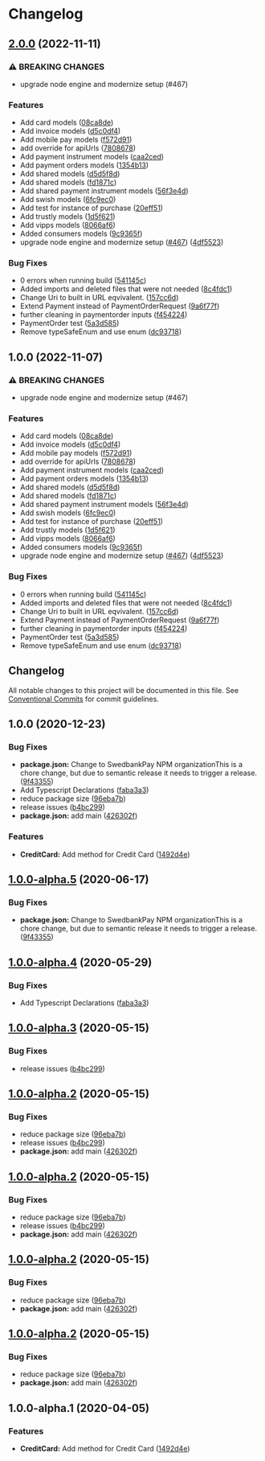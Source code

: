 # Changelog

## [2.0.0](https://github.com/SwedbankPay/swedbank-pay-sdk-js/compare/v1.0.0...v2.0.0) (2022-11-11)


### ⚠ BREAKING CHANGES

* upgrade node engine and modernize setup (#467)

### Features

* Add card models ([08ca8de](https://github.com/SwedbankPay/swedbank-pay-sdk-js/commit/08ca8de8c8016a4d56eb0663f683b4612d12389a))
* Add invoice models ([d5c0df4](https://github.com/SwedbankPay/swedbank-pay-sdk-js/commit/d5c0df40beb691422822417b4fbb11ef933627b9))
* Add mobile pay models ([f572d91](https://github.com/SwedbankPay/swedbank-pay-sdk-js/commit/f572d91cf4f8f656fa66e614fa20e82e32d667dd))
* add override for apiUrls ([7808678](https://github.com/SwedbankPay/swedbank-pay-sdk-js/commit/7808678a5305246cbf7780d11b523ee1674b61be))
* Add payment instrument models ([caa2ced](https://github.com/SwedbankPay/swedbank-pay-sdk-js/commit/caa2cedda4c82062edb2757d91e2611410f0d49b))
* Add payment orders models ([1354b13](https://github.com/SwedbankPay/swedbank-pay-sdk-js/commit/1354b1333ee450753b69213e68096bb26b03c261))
* Add shared models ([d5d5f8d](https://github.com/SwedbankPay/swedbank-pay-sdk-js/commit/d5d5f8d2ba030ce930a0206295749dd9889f1257))
* Add shared models ([fd1871c](https://github.com/SwedbankPay/swedbank-pay-sdk-js/commit/fd1871c7a1c780a00c518daf1681e9f0b623a828))
* Add shared payment instrument models ([56f3e4d](https://github.com/SwedbankPay/swedbank-pay-sdk-js/commit/56f3e4d0909936c7b1710e463250f106e17cfd7a))
* Add swish models ([6fc9ec0](https://github.com/SwedbankPay/swedbank-pay-sdk-js/commit/6fc9ec08e8f13652dcc84066b2f249fdcd723150))
* Add test for instance of purchase ([20eff51](https://github.com/SwedbankPay/swedbank-pay-sdk-js/commit/20eff515393a2e725af3b386a35c80ebb8024b2a))
* Add trustly models ([1d5f621](https://github.com/SwedbankPay/swedbank-pay-sdk-js/commit/1d5f6218fb00d8f9db9c4e3c587197e70d19fd37))
* Add vipps models ([8066af6](https://github.com/SwedbankPay/swedbank-pay-sdk-js/commit/8066af66a03a412b90b1c83517e13edffdcc31e2))
* Added consumers models ([9c9365f](https://github.com/SwedbankPay/swedbank-pay-sdk-js/commit/9c9365f46ccd6f9fb998d77996f8cf6a824c1cf8))
* upgrade node engine and modernize setup ([#467](https://github.com/SwedbankPay/swedbank-pay-sdk-js/issues/467)) ([4df5523](https://github.com/SwedbankPay/swedbank-pay-sdk-js/commit/4df552334210de4f0e1de7918a1784f284aa9b7c))


### Bug Fixes

* 0 errors when running build ([541145c](https://github.com/SwedbankPay/swedbank-pay-sdk-js/commit/541145c54dd8dbee6aba00ad8e019aea2813b1b2))
* Added imports and deleted files that were not needed ([8c4fdc1](https://github.com/SwedbankPay/swedbank-pay-sdk-js/commit/8c4fdc112e4ab619ce7821a71a4f3f23e15b498a))
* Change Uri to built in URL eqvivalent. ([157cc6d](https://github.com/SwedbankPay/swedbank-pay-sdk-js/commit/157cc6df0905d09849c006095f76765a7a424e00))
* Extend Payment instead of PaymentOrderRequest ([9a6f77f](https://github.com/SwedbankPay/swedbank-pay-sdk-js/commit/9a6f77fd560b74db29345380a755c76cea1c1eeb))
* further cleaning in paymentorder inputs ([f454224](https://github.com/SwedbankPay/swedbank-pay-sdk-js/commit/f454224856f92c3a4b608d1638b48713327faaa0))
* PaymentOrder test ([5a3d585](https://github.com/SwedbankPay/swedbank-pay-sdk-js/commit/5a3d585d58b85d5353f9073aa842609bcb1864b4))
* Remove typeSafeEnum and use enum ([dc93718](https://github.com/SwedbankPay/swedbank-pay-sdk-js/commit/dc937182af12040c2f7bb9b0051fad3dfb4d694c))

## 1.0.0 (2022-11-07)

### ⚠ BREAKING CHANGES

- upgrade node engine and modernize setup (#467)

### Features

- Add card models
  ([08ca8de](https://github.com/SwedbankPay/swedbank-pay-sdk-js/commit/08ca8de8c8016a4d56eb0663f683b4612d12389a))
- Add invoice models
  ([d5c0df4](https://github.com/SwedbankPay/swedbank-pay-sdk-js/commit/d5c0df40beb691422822417b4fbb11ef933627b9))
- Add mobile pay models
  ([f572d91](https://github.com/SwedbankPay/swedbank-pay-sdk-js/commit/f572d91cf4f8f656fa66e614fa20e82e32d667dd))
- add override for apiUrls
  ([7808678](https://github.com/SwedbankPay/swedbank-pay-sdk-js/commit/7808678a5305246cbf7780d11b523ee1674b61be))
- Add payment instrument models
  ([caa2ced](https://github.com/SwedbankPay/swedbank-pay-sdk-js/commit/caa2cedda4c82062edb2757d91e2611410f0d49b))
- Add payment orders models
  ([1354b13](https://github.com/SwedbankPay/swedbank-pay-sdk-js/commit/1354b1333ee450753b69213e68096bb26b03c261))
- Add shared models
  ([d5d5f8d](https://github.com/SwedbankPay/swedbank-pay-sdk-js/commit/d5d5f8d2ba030ce930a0206295749dd9889f1257))
- Add shared models
  ([fd1871c](https://github.com/SwedbankPay/swedbank-pay-sdk-js/commit/fd1871c7a1c780a00c518daf1681e9f0b623a828))
- Add shared payment instrument models
  ([56f3e4d](https://github.com/SwedbankPay/swedbank-pay-sdk-js/commit/56f3e4d0909936c7b1710e463250f106e17cfd7a))
- Add swish models
  ([6fc9ec0](https://github.com/SwedbankPay/swedbank-pay-sdk-js/commit/6fc9ec08e8f13652dcc84066b2f249fdcd723150))
- Add test for instance of purchase
  ([20eff51](https://github.com/SwedbankPay/swedbank-pay-sdk-js/commit/20eff515393a2e725af3b386a35c80ebb8024b2a))
- Add trustly models
  ([1d5f621](https://github.com/SwedbankPay/swedbank-pay-sdk-js/commit/1d5f6218fb00d8f9db9c4e3c587197e70d19fd37))
- Add vipps models
  ([8066af6](https://github.com/SwedbankPay/swedbank-pay-sdk-js/commit/8066af66a03a412b90b1c83517e13edffdcc31e2))
- Added consumers models
  ([9c9365f](https://github.com/SwedbankPay/swedbank-pay-sdk-js/commit/9c9365f46ccd6f9fb998d77996f8cf6a824c1cf8))
- upgrade node engine and modernize setup
  ([#467](https://github.com/SwedbankPay/swedbank-pay-sdk-js/issues/467))
  ([4df5523](https://github.com/SwedbankPay/swedbank-pay-sdk-js/commit/4df552334210de4f0e1de7918a1784f284aa9b7c))

### Bug Fixes

- 0 errors when running build
  ([541145c](https://github.com/SwedbankPay/swedbank-pay-sdk-js/commit/541145c54dd8dbee6aba00ad8e019aea2813b1b2))
- Added imports and deleted files that were not needed
  ([8c4fdc1](https://github.com/SwedbankPay/swedbank-pay-sdk-js/commit/8c4fdc112e4ab619ce7821a71a4f3f23e15b498a))
- Change Uri to built in URL eqvivalent.
  ([157cc6d](https://github.com/SwedbankPay/swedbank-pay-sdk-js/commit/157cc6df0905d09849c006095f76765a7a424e00))
- Extend Payment instead of PaymentOrderRequest
  ([9a6f77f](https://github.com/SwedbankPay/swedbank-pay-sdk-js/commit/9a6f77fd560b74db29345380a755c76cea1c1eeb))
- further cleaning in paymentorder inputs
  ([f454224](https://github.com/SwedbankPay/swedbank-pay-sdk-js/commit/f454224856f92c3a4b608d1638b48713327faaa0))
- PaymentOrder test
  ([5a3d585](https://github.com/SwedbankPay/swedbank-pay-sdk-js/commit/5a3d585d58b85d5353f9073aa842609bcb1864b4))
- Remove typeSafeEnum and use enum
  ([dc93718](https://github.com/SwedbankPay/swedbank-pay-sdk-js/commit/dc937182af12040c2f7bb9b0051fad3dfb4d694c))

## Changelog

All notable changes to this project will be documented in this file. See
[Conventional Commits](https://conventionalcommits.org) for commit guidelines.

## 1.0.0 (2020-12-23)

### Bug Fixes

- **package.json:** Change to SwedbankPay NPM organizationThis is a chore
  change, but due to semantic release it needs to trigger a release.
  ([9f43355](https://github.com/SwedbankPay/swedbank-pay-sdk-js/commit/9f433550a3de3b75191c398eb6fbaf0758a41b06))
- Add Typescript Declarations
  ([faba3a3](https://github.com/SwedbankPay/swedbank-pay-sdk-js/commit/faba3a36a4f29c753464c037712d308f630a3a15))
- reduce package size
  ([96eba7b](https://github.com/SwedbankPay/swedbank-pay-sdk-js/commit/96eba7bc41757aa7040275f192c899c2a2c2b49f))
- release issues
  ([b4bc299](https://github.com/SwedbankPay/swedbank-pay-sdk-js/commit/b4bc299eeb11c0b82993267a05f6140f3e3ddda5))
- **package.json:** add main
  ([426302f](https://github.com/SwedbankPay/swedbank-pay-sdk-js/commit/426302ffed1fa1006be28bef4195a50a0cd51702))

### Features

- **CreditCard:** Add method for Credit Card
  ([1492d4e](https://github.com/SwedbankPay/swedbank-pay-sdk-js/commit/1492d4e97ce74442eb3213a824d1e0ac535d61b3))

## [1.0.0-alpha.5](https://github.com/SwedbankPay/swedbank-pay-sdk-js/compare/v1.0.0-alpha.4...v1.0.0-alpha.5) (2020-06-17)

### Bug Fixes

- **package.json:** Change to SwedbankPay NPM organizationThis is a chore
  change, but due to semantic release it needs to trigger a release.
  ([9f43355](https://github.com/SwedbankPay/swedbank-pay-sdk-js/commit/9f433550a3de3b75191c398eb6fbaf0758a41b06))

## [1.0.0-alpha.4](https://github.com/bjerkio/swedbank-pay-js/compare/v1.0.0-alpha.3...v1.0.0-alpha.4) (2020-05-29)

### Bug Fixes

- Add Typescript Declarations
  ([faba3a3](https://github.com/bjerkio/swedbank-pay-js/commit/faba3a36a4f29c753464c037712d308f630a3a15))

## [1.0.0-alpha.3](https://github.com/bjerkio/swedbank-pay-js/compare/v1.0.0-alpha.2...v1.0.0-alpha.3) (2020-05-15)

### Bug Fixes

- release issues
  ([b4bc299](https://github.com/bjerkio/swedbank-pay-js/commit/b4bc299eeb11c0b82993267a05f6140f3e3ddda5))

## [1.0.0-alpha.2](https://github.com/bjerkio/swedbank-pay-js/compare/v1.0.0-alpha.1...v1.0.0-alpha.2) (2020-05-15)

### Bug Fixes

- reduce package size
  ([96eba7b](https://github.com/bjerkio/swedbank-pay-js/commit/96eba7bc41757aa7040275f192c899c2a2c2b49f))
- release issues
  ([b4bc299](https://github.com/bjerkio/swedbank-pay-js/commit/b4bc299eeb11c0b82993267a05f6140f3e3ddda5))
- **package.json:** add main
  ([426302f](https://github.com/bjerkio/swedbank-pay-js/commit/426302ffed1fa1006be28bef4195a50a0cd51702))

## [1.0.0-alpha.2](https://github.com/bjerkio/swedbank-pay-js/compare/v1.0.0-alpha.1...v1.0.0-alpha.2) (2020-05-15)

### Bug Fixes

- reduce package size
  ([96eba7b](https://github.com/bjerkio/swedbank-pay-js/commit/96eba7bc41757aa7040275f192c899c2a2c2b49f))
- release issues
  ([b4bc299](https://github.com/bjerkio/swedbank-pay-js/commit/b4bc299eeb11c0b82993267a05f6140f3e3ddda5))
- **package.json:** add main
  ([426302f](https://github.com/bjerkio/swedbank-pay-js/commit/426302ffed1fa1006be28bef4195a50a0cd51702))

## [1.0.0-alpha.2](https://github.com/bjerkio/swedbank-pay-js/compare/v1.0.0-alpha.1...v1.0.0-alpha.2) (2020-05-15)

### Bug Fixes

- reduce package size
  ([96eba7b](https://github.com/bjerkio/swedbank-pay-js/commit/96eba7bc41757aa7040275f192c899c2a2c2b49f))
- **package.json:** add main
  ([426302f](https://github.com/bjerkio/swedbank-pay-js/commit/426302ffed1fa1006be28bef4195a50a0cd51702))

## [1.0.0-alpha.2](https://github.com/bjerkio/swedbank-pay-js/compare/v1.0.0-alpha.1...v1.0.0-alpha.2) (2020-05-15)

### Bug Fixes

- reduce package size
  ([96eba7b](https://github.com/bjerkio/swedbank-pay-js/commit/96eba7bc41757aa7040275f192c899c2a2c2b49f))
- **package.json:** add main
  ([426302f](https://github.com/bjerkio/swedbank-pay-js/commit/426302ffed1fa1006be28bef4195a50a0cd51702))

## 1.0.0-alpha.1 (2020-04-05)

### Features

- **CreditCard:** Add method for Credit Card
  ([1492d4e](https://github.com/bjerkio/swedbank-pay-js/commit/1492d4e97ce74442eb3213a824d1e0ac535d61b3))
